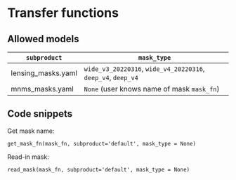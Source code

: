 # Transfer functions


## Allowed models
| `subproduct` |  `mask_type` |
| ----------- | -------- |
| lensing_masks.yaml |  `wide_v3_20220316`, `wide_v4_20220316`, `deep_v4`, `deep_v4` | 
| mnms_masks.yaml|  `None` (user knows name of mask `mask_fn`)|                                   


## Code snippets


Get mask name: 
```
get_mask_fn(mask_fn, subproduct='default', mask_type = None)
```

Read-in mask:
```
read_mask(mask_fn, subproduct='default', mask_type = None)
```